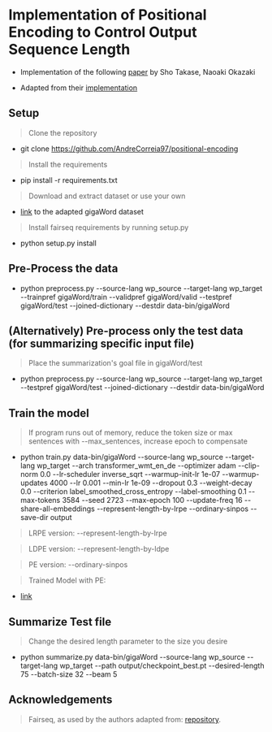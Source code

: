 # Implementation of Positional Encoding to Control Output Sequence Length

- Implementation of the following [paper](https://www.aclweb.org/anthology/N19-1401) by Sho Takase, Naoaki Okazaki

- Adapted from their [implementation](https://github.com/takase/control-length)

## Setup

> Clone the repository
- git clone https://github.com/AndreCorreia97/positional-encoding

> Install the requirements
- pip install -r requirements.txt

> Download and extract dataset or use your own
- [link](https://drive.google.com/file/d/1L4-wI2HUqLXgblRTDNn42V75Vvof6esN/view?usp=sharing) to the adapted gigaWord dataset

> Install fairseq requirements by running setup.py
- python setup.py install

## Pre-Process the data
- python preprocess.py --source-lang wp_source --target-lang wp_target --trainpref gigaWord/train --validpref gigaWord/valid --testpref gigaWord/test --joined-dictionary  --destdir data-bin/gigaWord        

## (Alternatively) Pre-process only the test data (for summarizing specific input file)
> Place the summarization's goal file in gigaWord/test
- python preprocess.py --source-lang wp_source --target-lang wp_target  --testpref gigaWord/test --joined-dictionary  --destdir data-bin/gigaWord

## Train the model
> If program runs out of memory, reduce the token size or max sentences with --max_sentences, increase epoch to compensate
- python train.py data-bin/gigaWord --source-lang wp_source --target-lang wp_target --arch transformer_wmt_en_de --optimizer adam  --clip-norm 0.0 --lr-scheduler inverse_sqrt --warmup-init-lr 1e-07  --warmup-updates 4000 --lr 0.001 --min-lr 1e-09 --dropout 0.3 --weight-decay 0.0 --criterion label_smoothed_cross_entropy --label-smoothing 0.1 --max-tokens 3584 --seed 2723 --max-epoch 100 --update-freq 16 --share-all-embeddings --represent-length-by-lrpe --ordinary-sinpos --save-dir output

> LRPE version: --represent-length-by-lrpe

> LDPE version: --represent-length-by-ldpe

> PE version: --ordinary-sinpos

> Trained Model with PE:

- [link](https://drive.google.com/file/d/1AKz9yxh7DA4cDzQgtMwhKeinEhWNoEdm/view?usp=sharing)

## Summarize Test file
> Change the desired length parameter to the size you desire
- python summarize.py data-bin/gigaWord --source-lang wp_source --target-lang wp_target --path output/checkpoint_best.pt --desired-length 75 --batch-size 32 --beam 5

## Acknowledgements

> Fairseq, as used by the authors adapted from: [repository](https://github.com/pytorch/fairseq).
